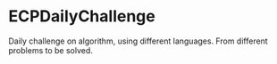 # ECPDailyChallenge
Daily challenge on algorithm, using different languages. From different problems to be solved.
